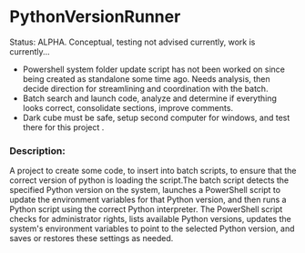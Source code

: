# PythonVersionRunner
Status: ALPHA. Conceptual, testing not advised currently, work is currently...
- Powershell system folder update script has not been worked on since being created as standalone some time ago. Needs analysis, then decide direction for streamlining and coordination with the batch.
- Batch search and launch code, analyze and determine if everything looks correct, consolidate sections, improve comments.
- Dark cube must be safe, setup second computer for windows, and test there for this project .

### Description:
A project to create some code, to insert into batch scripts, to ensure that the correct version of python is loading the script.The batch script detects the specified Python version on the system, launches a PowerShell script to update the environment variables for that Python version, and then runs a Python script using the correct Python interpreter. The PowerShell script checks for administrator rights, lists available Python versions, updates the system's environment variables to point to the selected Python version, and saves or restores these settings as needed.

